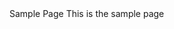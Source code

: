 <html>
<head><script src="https://cdn.onesignal.com/sdks/web/v16/OneSignalSDK.page.js" defer></script>
<script>
  window.OneSignalDeferred = window.OneSignalDeferred || [];
  OneSignalDeferred.push(function(OneSignal) {
    OneSignal.init({
      appId: "YOUR_ONESIGNAL_APP_ID",
    });
  });
</script>
Sample Page
</head>
<body>
This is the sample page
</body>
</html>

